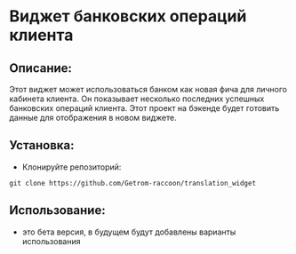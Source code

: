 # Виджет банковских операций клиента

## Описание:

Этот виджет может использоваться банком как новая фича для личного кабинета клиента. 
Он показывает несколько последних успешных банковских операций клиента. 
Этот проект на бэкенде будет готовить данные для отображения в новом виджете.

## Установка:

+ Клонируйте репозиторий:
```
git clone https://github.com/Getrom-raccoon/translation_widget
```
## Использование:

+ это бета версия, в будущем будут добавлены варианты использования